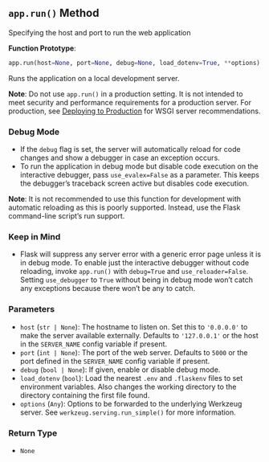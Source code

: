 ## `app.run()` Method

Specifying the host and port to run the web application

**Function Prototype**:
```py
app.run(host=None, port=None, debug=None, load_dotenv=True, **options)
```

Runs the application on a local development server.

**Note**: Do not use `app.run()` in a production setting. It is not intended to meet security and performance requirements for a production server. For production, see [Deploying to Production](https://flask.palletsprojects.com/en/latest/deploying/) for WSGI server recommendations.

### Debug Mode

- If the `debug` flag is set, the server will automatically reload for code changes and show a debugger in case an exception occurs.
- To run the application in debug mode but disable code execution on the interactive debugger, pass `use_evalex=False` as a parameter. This keeps the debugger’s traceback screen active but disables code execution.

**Note**: It is not recommended to use this function for development with automatic reloading as this is poorly supported. Instead, use the Flask command-line script’s run support.

### Keep in Mind

- Flask will suppress any server error with a generic error page unless it is in debug mode. To enable just the interactive debugger without code reloading, invoke `app.run()` with `debug=True` and `use_reloader=False`. Setting `use_debugger` to `True` without being in debug mode won’t catch any exceptions because there won’t be any to catch.

### Parameters

- `host` (`str | None`): The hostname to listen on. Set this to `'0.0.0.0'` to make the server available externally. Defaults to `'127.0.0.1'` or the host in the `SERVER_NAME` config variable if present.
- `port` (`int | None`): The port of the web server. Defaults to `5000` or the port defined in the `SERVER_NAME` config variable if present.
- `debug` (`bool | None`): If given, enable or disable debug mode.
- `load_dotenv` (`bool`): Load the nearest `.env` and `.flaskenv` files to set environment variables. Also changes the working directory to the directory containing the first file found.
- `options` (`Any`): Options to be forwarded to the underlying Werkzeug server. See `werkzeug.serving.run_simple()` for more information.

### Return Type

- `None`